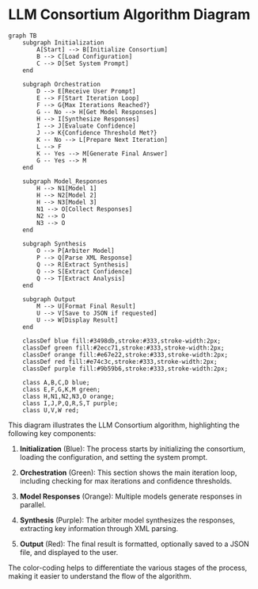 # LLM Consortium Algorithm Diagram

```mermaid
graph TB
    subgraph Initialization
        A[Start] --> B[Initialize Consortium]
        B --> C[Load Configuration]
        C --> D[Set System Prompt]
    end

    subgraph Orchestration
        D --> E[Receive User Prompt]
        E --> F[Start Iteration Loop]
        F --> G{Max Iterations Reached?}
        G -- No --> H[Get Model Responses]
        H --> I[Synthesize Responses]
        I --> J[Evaluate Confidence]
        J --> K{Confidence Threshold Met?}
        K -- No --> L[Prepare Next Iteration]
        L --> F
        K -- Yes --> M[Generate Final Answer]
        G -- Yes --> M
    end

    subgraph Model_Responses
        H --> N1[Model 1]
        H --> N2[Model 2]
        H --> N3[Model 3]
        N1 --> O[Collect Responses]
        N2 --> O
        N3 --> O
    end

    subgraph Synthesis
        O --> P[Arbiter Model]
        P --> Q[Parse XML Response]
        Q --> R[Extract Synthesis]
        Q --> S[Extract Confidence]
        Q --> T[Extract Analysis]
    end

    subgraph Output
        M --> U[Format Final Result]
        U --> V[Save to JSON if requested]
        U --> W[Display Result]
    end

    classDef blue fill:#3498db,stroke:#333,stroke-width:2px;
    classDef green fill:#2ecc71,stroke:#333,stroke-width:2px;
    classDef orange fill:#e67e22,stroke:#333,stroke-width:2px;
    classDef red fill:#e74c3c,stroke:#333,stroke-width:2px;
    classDef purple fill:#9b59b6,stroke:#333,stroke-width:2px;

    class A,B,C,D blue;
    class E,F,G,K,M green;
    class H,N1,N2,N3,O orange;
    class I,J,P,Q,R,S,T purple;
    class U,V,W red;
```

This diagram illustrates the LLM Consortium algorithm, highlighting the following key components:

1. **Initialization** (Blue): The process starts by initializing the consortium, loading the configuration, and setting the system prompt.

2. **Orchestration** (Green): This section shows the main iteration loop, including checking for max iterations and confidence thresholds.

3. **Model Responses** (Orange): Multiple models generate responses in parallel.

4. **Synthesis** (Purple): The arbiter model synthesizes the responses, extracting key information through XML parsing.

5. **Output** (Red): The final result is formatted, optionally saved to a JSON file, and displayed to the user.

The color-coding helps to differentiate the various stages of the process, making it easier to understand the flow of the algorithm.
